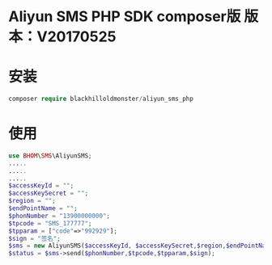 # Aliyun SMS PHP SDK composer版 版本：V20170525

# 安装 
```php
composer require blackhilloldmonster/aliyun_sms_php
```
# 使用
```php
use BHOM\SMS\AliyunSMS;
.....
.....
.....
$accessKeyId = "";
$accessKeySecret = "";
$region = "";
$endPointName = "";
$phonNumber = "13900000000";
$tpcode = "SMS_177777";
$tpparam = ["code"=>"992929"];
$sign = "签名";
$sms = new AliyunSMS($accessKeyId, $accessKeySecret,$region,$endPointName);
$status = $sms->send($phonNumber,$tpcode,$tpparam,$sign);
```